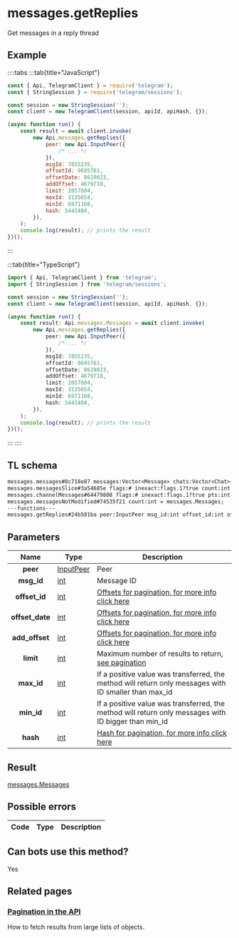 # messages.getReplies

Get messages in a reply thread

## Example

::::tabs
:::tab{title="JavaScript"}

```js
const { Api, TelegramClient } = require('telegram');
const { StringSession } = require('telegram/sessions');

const session = new StringSession('');
const client = new TelegramClient(session, apiId, apiHash, {});

(async function run() {
    const result = await client.invoke(
        new Api.messages.getReplies({
            peer: new Api.InputPeer({
                /* ... */
            }),
            msgId: 7855235,
            offsetId: 9695761,
            offsetDate: 8619023,
            addOffset: 4679718,
            limit: 2057604,
            maxId: 3135654,
            minId: 6971168,
            hash: 5441484,
        }),
    );
    console.log(result); // prints the result
})();
```

:::

:::tab{title="TypeScript"}

```ts
import { Api, TelegramClient } from 'telegram';
import { StringSession } from 'telegram/sessions';

const session = new StringSession('');
const client = new TelegramClient(session, apiId, apiHash, {});

(async function run() {
    const result: Api.messages.Messages = await client.invoke(
        new Api.messages.getReplies({
            peer: new Api.InputPeer({
                /* ... */
            }),
            msgId: 7855235,
            offsetId: 9695761,
            offsetDate: 8619023,
            addOffset: 4679718,
            limit: 2057604,
            maxId: 3135654,
            minId: 6971168,
            hash: 5441484,
        }),
    );
    console.log(result); // prints the result
})();
```

:::
::::

## TL schema

```txt
messages.messages#8c718e87 messages:Vector<Message> chats:Vector<Chat> users:Vector<User> = messages.Messages;
messages.messagesSlice#3a54685e flags:# inexact:flags.1?true count:int next_rate:flags.0?int offset_id_offset:flags.2?int messages:Vector<Message> chats:Vector<Chat> users:Vector<User> = messages.Messages;
messages.channelMessages#64479808 flags:# inexact:flags.1?true pts:int count:int offset_id_offset:flags.2?int messages:Vector<Message> chats:Vector<Chat> users:Vector<User> = messages.Messages;
messages.messagesNotModified#74535f21 count:int = messages.Messages;
---functions---
messages.getReplies#24b581ba peer:InputPeer msg_id:int offset_id:int offset_date:int add_offset:int limit:int max_id:int min_id:int hash:int = messages.Messages;
```

## Parameters

|      Name       | Type                                                  | Description                                                                                            |
| :-------------: | ----------------------------------------------------- | ------------------------------------------------------------------------------------------------------ |
|    **peer**     | [InputPeer](https://core.telegram.org/type/InputPeer) | Peer                                                                                                   |
|   **msg_id**    | [int](https://core.telegram.org/type/int)             | Message ID                                                                                             |
|  **offset_id**  | [int](https://core.telegram.org/type/int)             | [Offsets for pagination, for more info click here](https://core.telegram.org/api/offsets)              |
| **offset_date** | [int](https://core.telegram.org/type/int)             | [Offsets for pagination, for more info click here](https://core.telegram.org/api/offsets)              |
| **add_offset**  | [int](https://core.telegram.org/type/int)             | [Offsets for pagination, for more info click here](https://core.telegram.org/api/offsets)              |
|    **limit**    | [int](https://core.telegram.org/type/int)             | Maximum number of results to return, [see pagination](https://core.telegram.org/api/offsets)           |
|   **max_id**    | [int](https://core.telegram.org/type/int)             | If a positive value was transferred, the method will return only messages with ID smaller than max_id  |
|   **min_id**    | [int](https://core.telegram.org/type/int)             | If a positive value was transferred, the method will return only messages with ID bigger than min_id   |
|    **hash**     | [int](https://core.telegram.org/type/int)             | [Hash for pagination, for more info click here](https://core.telegram.org/api/offsets#hash-generation) |

## Result

[messages.Messages](https://core.telegram.org/type/messages.Messages)

## Possible errors

| Code | Type | Description |
| :--: | ---- | ----------- |

## Can bots use this method?

Yes

## Related pages

### [Pagination in the API](https://core.telegram.org/api/offsets)

How to fetch results from large lists of objects.
